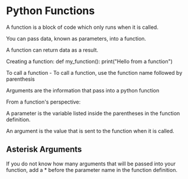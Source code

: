 # Python Functions

A function is a block of code which only runs when it is called.

You can pass data, known as parameters, into a function.

A function can return data as a result.

Creating a function:
def my_function():
  print("Hello from a function")

To call a function - To call a function, use the function name followed by parenthesis

Arguments are the information that pass into a python function

From a function's perspective:

A parameter is the variable listed inside the parentheses in the function definition.

An argument is the value that is sent to the function when it is called.

## Asterisk Arguments

If you do not know how many arguments that will be passed into your function, add a * before the parameter name in the function definition.
